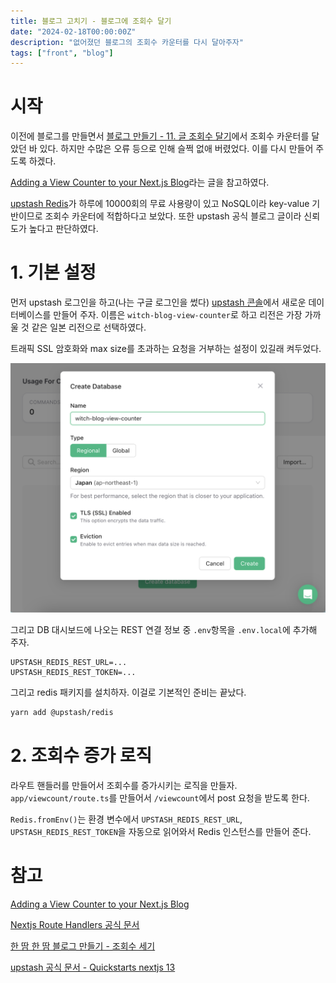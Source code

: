 ```yaml
---
title: 블로그 고치기 - 블로그에 조회수 달기
date: "2024-02-18T00:00:00Z"
description: "없어졌던 블로그의 조회수 카운터를 다시 달아주자"
tags: ["front", "blog"]
---
```


# 시작

이전에 블로그를 만들면서 [블로그 만들기 - 11. 글 조회수 달기](https://witch.work/posts/blog-remake-11)에서 조회수 카운터를 달았던 바 있다. 하지만 수많은 오류 등으로 인해 슬쩍 없애 버렸었다. 이를 다시 만들어 주도록 하겠다.

[Adding a View Counter to your Next.js Blog](https://upstash.com/blog/nextjs13-approuter-view-counter)라는 글을 참고하였다.

[upstash Redis](https://upstash.com/)가 하루에 10000회의 무료 사용량이 있고 NoSQL이라 key-value 기반이므로 조회수 카운터에 적합하다고 보았다. 또한 upstash 공식 블로그 글이라 신뢰도가 높다고 판단하였다.

# 1. 기본 설정

먼저 upstash 로그인을 하고(나는 구글 로그인을 썼다) [upstash 콘솔](https://console.upstash.com/)에서 새로운 데이터베이스를 만들어 주자. 이름은 `witch-blog-view-counter`로 하고 리전은 가장 가까울 것 같은 일본 리전으로 선택하였다.

트래픽 SSL 암호화와 max size를 초과하는 요청을 거부하는 설정이 있길래 켜두었다.

![db 생성하기](./create-db.png)

그리고 DB 대시보드에 나오는 REST 연결 정보 중 `.env`항목을 `.env.local`에 추가해 주자.

```env
UPSTASH_REDIS_REST_URL=...
UPSTASH_REDIS_REST_TOKEN=...
```

그리고 redis 패키지를 설치하자. 이걸로 기본적인 준비는 끝났다.

```bash
yarn add @upstash/redis
```

# 2. 조회수 증가 로직

라우트 핸들러를 만들어서 조회수를 증가시키는 로직을 만들자. `app/viewcount/route.ts`를 만들어서 `/viewcount`에서 post 요청을 받도록 한다.

`Redis.fromEnv()`는 환경 변수에서 `UPSTASH_REDIS_REST_URL`, `UPSTASH_REDIS_REST_TOKEN`을 자동으로 읽어와서 Redis 인스턴스를 만들어 준다.



# 참고

[Adding a View Counter to your Next.js Blog](https://upstash.com/blog/nextjs13-approuter-view-counter)

[Nextjs Route Handlers 공식 문서](https://nextjs.org/docs/app/building-your-application/routing/route-handlers)

[한 땀 한 땀 블로그 만들기 - 조회수 세기](https://solidw.github.io/posts/how-to-make-blog-views-count)

[upstash 공식 문서 - Quickstarts nextjs 13](https://upstash.com/docs/redis/quickstarts/nextjs13)